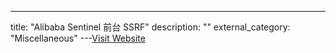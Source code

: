 ---
title: "Alibaba Sentinel 前台 SSRF"
description: ""
external_category: "Miscellaneous"
---[Visit Website](https://github.com/alibaba/Sentinel/issues/2451)

